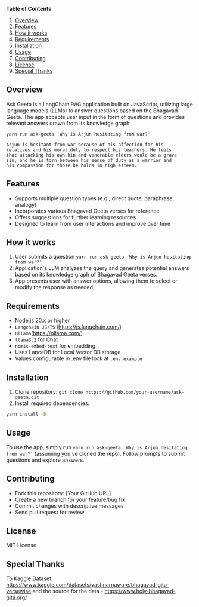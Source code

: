 **Table of Contents**

1. [Overview](#overview)
2. [Features](#features)
3. [How it works](#how-it-works)
4. [Requirements](#requirements)
5. [Installation](#installation)
6. [Usage](#usage)
7. [Contributing](#contributing)
8. [License](#license)
9. [Special Thanks](#special-thanks)

**Overview**
------------

Ask Geeta is a LangChain RAG application built on JavaScript, utilizing large language models (LLMs) to answer questions based on the Bhagavad
Geeta. The app accepts user input in the form of questions and provides relevant answers drawn from its knowledge graph.


```
yarn run ask-geeta 'Why is Arjun hesitating from war?'

Arjun is hesitant from war because of his affection for his 
relatives and his moral duty to respect his teachers. He feels 
that attacking his own kin and venerable elders would be a grave 
sin, and he is torn between his sense of duty as a warrior and 
his compassion for those he holds in high esteem.
```

**Features**
------------

*   Supports multiple question types (e.g., direct quote, paraphrase, analogy)
*   Incorporates various Bhagavad Geeta verses for reference
*   Offers suggestions for further learning resources
*   Designed to learn from user interactions and improve over time

**How it works**
-----------------

1.  User submits a question `yarn run ask-geeta 'Why is Arjun hesitating from war?'`
2.  Application's LLM analyzes the query and generates potential answers based on its knowledge graph of Bhagavad Geeta verses.
3.  App presents user with answer options, allowing them to select or modify the response as needed.

**Requirements**
---------------

*   Node.js 20.x or higher 
*   `Langchain JS/TS` (https://js.langchain.com/)
*   `Ollama`(https://ollama.com/)
*   `llama3.2` for Chat
*   `nomic-embed-text` for embedding
*   Uses LanceDB for Local Vector DB storage
*   Values configurable in .env file look at `.env.example`

**Installation**
--------------

1. Clone repository: `git clone https://github.com/your-username/ask-geeta.git`
2. Install required dependencies:

```bash
yarn install -D
```

**Usage**
--------

To use the app, simply run `yarn run ask-geeta 'Why is Arjun hesitating from war?'` (assuming you've cloned the repo). Follow prompts to submit questions and explore answers.

**Contributing**
--------------

*   Fork this repository: [Your GitHub URL]
*   Create a new branch for your feature/bug fix
*   Commit changes with descriptive messages
*   Send pull request for review

**License**
----------

MIT License


**Special Thanks**
-----------

To Kaggle Dataset: https://www.kaggle.com/datasets/yashnarnaware/bhagavad-gita-versewise
and the source for the data - https://www.holy-bhagavad-gita.org/
